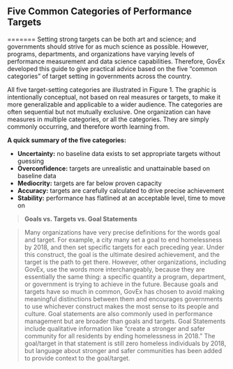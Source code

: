 ## Five Common Categories of Performance Targets
=======
Setting strong targets can be both art and science; and governments should strive for as much science as possible. However, programs, departments, and organizations have varying levels of performance measurement and data science capabilities. Therefore, GovEx developed this guide to give practical advice based on the five “common categories” of target setting in governments across the country. 

All five target-setting categories are illustrated in Figure 1. The graphic is intentionally conceptual, not based on real measures or targets, to make it more generalizable and applicable to a wider audience. The categories are often sequential but not mutually exclusive. One organization can have measures in multiple categories, or all the categories. They are simply commonly occurring, and therefore worth learning from. 

**A quick summary of the five categories:**
* **Uncertainty:** no baseline data exists to set appropriate targets without guessing
* **Overconfidence:** targets are unrealistic and unattainable based on baseline data
* **Mediocrity:** targets are far below proven capacity
* **Accuracy:** targets are carefully calculated to drive precise achievement
* **Stability:** performance has flatlined at an acceptable level, time to move on 

> **Goals vs. Targets vs. Goal Statements**

> Many organizations have very precise definitions for the words goal and target. For example, a city many set a goal to end homelessness by 2018, and then set specific targets for each preceding year. Under this construct, the goal is the ultimate desired achievement, and the target is the path to get there. However, other organizations, including GovEx, use the words more interchangeably, because they are essentially the same thing: a specific quantity a program, department, or government is trying to achieve in the future. Because goals and targets have so much in common, GovEx has chosen to avoid making meaningful distinctions between them and encourages governments to use whichever construct makes the most sense to its people and culture. Goal statements are also commonly used in performance management but are broader than goals and targets. Goal Statements include qualitative information like “create a stronger and safer community for all residents by ending homelessness in 2018.” The goal/target in that statement is still zero homeless individuals by 2018, but language about stronger and safer communities has been added to provide context to the goal/target. 

